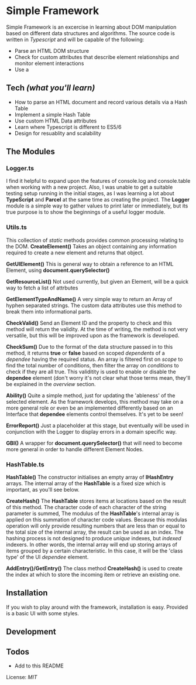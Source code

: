 # Simple Framework

Simple Framework is an excercise in learning about DOM manipulation based on different data structures and algorithms. The source code is written in *Typescript* and will be capable of the following:
  - Parse an HTML DOM structure 
  - Check for custom attributes that describe element relationships and monitor element interactions
  - Use a 

## Tech *(what you'll learn)*
 - How to parse an HTML document and record various details via a Hash Table
 - Implement a simple Hash Table
 - Use custom HTML Data attributes
 - Learn where Typescript is different to ES5/6
 - Design for resuablity and scalability
 
## The Modules
### Logger.ts
I find it helpful to expand upon the features of console.log and console.table when working with a new project. Also, I was unable to get a suitable testing setup running in the initial stages, as I was learning a lot about **TypeScript** and **Parcel** at the same time as creating the project. 
The **Logger** module is a simple way to gather values to print later or immediately, but its true purpose is to show the beginnings of a useful logger module.

### Utils.ts
This collection of *static* methods provides common processing relating to the DOM.
**CreateElement()**
Takes an object containing any information required to create a new element and returns that object.

**GetUIElement()**
This is general way to obtain a reference to an HTML Element, using **document.querySelector()**

**GetResourceList()**
Not used currently, but given an Element, will be a quick way to fetch a list of attrbutes

**GetElementTypeAndName()**
A very simple way to return an Array of hyphen separated strings. The custom data attributes use this method to break them into informational parts. 

**CheckValid()**
Send an Element ID and the property to check and this method will return the validity. At the time of writing, the method is not very versatile, but this will be improved upon as the framework is developed.

**CheckSum()**
Due to the format of the data structure passed in to this method, it returns **true** or **false** based on scoped *dependents* of a *dependee* having the required status. An array is filtered first on *scope* to find the total number of conditions, then filter the array on *conditions* to check if they are all true. This validitity is used to enable or disable the **dependee** element (don't worry it's not clear what those terms mean, they'll be explained in the *overview* section. 

**Ability()**
Quite a simple method, just for updating the 'ableness' of the selected element. As the framework develops, this method may take on a more general role or even be an implemented differently based on an Interface that **dependee** elements control themselves. It's yet to be seen!

**ErrorReport()**
Just a placeholder at this stage, but eventually will be used in conjunction with the Logger to display errors in a domain specific way.

**GBI()**
A wrapper for **document.querySelector()** that will need to become more general in order to handle different Element Nodes.

### HashTable.ts
**HashTable()**
The constructor initialises an empty array of **IHashEntry** arrays. The internal array of the **HashTable** is a fixed size which is important, as you'll see below.

**CreateHash()**
The **HashTable** stores items at locations based on the result of this method. The character code of each character of the string parameter is summed, The modulus of the **HashTable**'s internal array is applied on this summation of character code values. Because this modulas operation will only provide resulting numbers that are less than or equal to the total size of the internal array, the result can be used as an index.
The hashing process is not designed to produce *unique* indexes, but *indexed* indexers. In other words, the internal array will end up storing arrays of items grouped by a certain characteristic. In this case, it will be the 'class type' of the UI *dependee* element.

**AddEntry()/GetEntry()**
The class method **CreateHash()** is used to create the index at which to store the incoming item or retrieve an existing one.

## Installation
If you wish to play around with the framework, installation is easy. Provided is a basic UI with some styles.
## Development
## Todos
 - Add to this README

License: *MIT*
